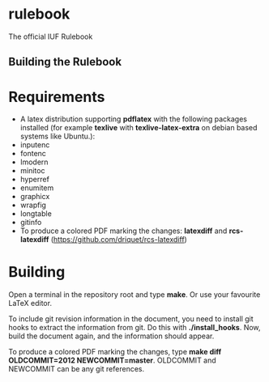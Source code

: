 # rulebook

The official IUF Rulebook

## Building the Rulebook

# Requirements

* A latex distribution supporting **pdflatex** with the following packages installed (for example **texlive** with **texlive-latex-extra** on debian based systems like Ubuntu.):
 * inputenc
 * fontenc
 * lmodern
 * minitoc
 * hyperref
 * enumitem
 * graphicx
 * wrapfig
 * longtable
 * gitinfo
* To produce a colored PDF marking the changes: **latexdiff** and **rcs-latexdiff** (https://github.com/driquet/rcs-latexdiff)

# Building

Open a terminal in the repository root and type **make**.
Or use your favourite LaTeX editor.

To include git revision information in the document, you need to install git hooks to extract the information from git. Do this with **./install_hooks**. Now, build the document again, and the information should appear.

To produce a colored PDF marking the changes, type **make diff OLDCOMMIT=2012 NEWCOMMIT=master**. OLDCOMMIT and NEWCOMMIT can be any git references.
